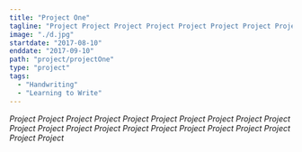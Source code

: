 ```yaml
---
title: "Project One"
tagline: "Project Project Project Project Project Project Project Project Project Project Project Project Project Project Project Project "
image: "./d.jpg"
startdate: "2017-08-10"
enddate: "2017-09-10"
path: "project/projectOne"
type: "project"
tags:
  - "Handwriting"
  - "Learning to Write"
---
```


_Project Project Project Project Project Project Project Project Project Project Project Project Project Project Project Project Project Project Project Project Project Project_
